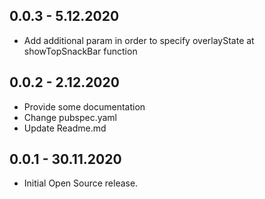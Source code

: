 ## 0.0.3 - 5.12.2020

- Add additional param in order to specify overlayState at showTopSnackBar function

## 0.0.2 - 2.12.2020

- Provide some documentation
- Change pubspec.yaml
- Update Readme.md

## 0.0.1 - 30.11.2020

- Initial Open Source release.